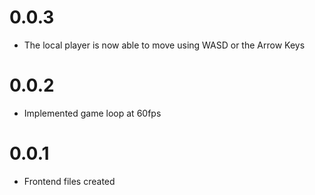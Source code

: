 # 0.0.3
- The local player is now able to move using WASD or the Arrow Keys

# 0.0.2
- Implemented game loop at 60fps

# 0.0.1
- Frontend files created
